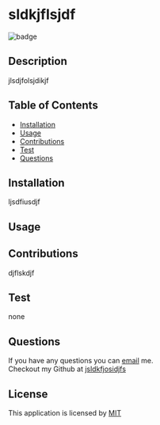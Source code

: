 # sldkjflsjdf
  
  ![badge](https://img.shields.io/badge/License-MIT-blue)
  
## Description 
jlsdjfolsjdikjf

## Table of Contents
- [Installation](#installation)
- [Usage](#usage)
- [Contributions](#contributions)
- [Test](#test) 
- [Questions](#questions)


## Installation
ljsdfiusdjf


## Usage


## Contributions
djflskdjf

## Test 
none


## Questions 

If you have any questions you can [email](mailto:jfdiief) me.
</br>
Checkout my Github at [jsldkfjosidjfs](https://github.com/jsldkfjosidjfs)

## License
This application is licensed by [MIT](https://opensource.org/licenses/MIT)
